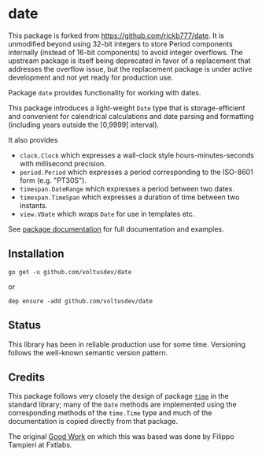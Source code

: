 # date

This package is forked from https://github.com/rickb777/date. It is unmodified beyond using 32-bit integers to store Period components internally (instead of 16-bit components) to avoid integer overflows. The upstream package is itself being deprecated in favor of a replacement that addresses the overflow issue, but the replacement package is under active development and not yet ready for production use.

Package `date` provides functionality for working with dates.

This package introduces a light-weight `Date` type that is storage-efficient
and convenient for calendrical calculations and date parsing and formatting
(including years outside the [0,9999] interval).

It also provides

 * `clock.Clock` which expresses a wall-clock style hours-minutes-seconds with millisecond precision.
 * `period.Period` which expresses a period corresponding to the ISO-8601 form (e.g. "PT30S").
 * `timespan.DateRange` which expresses a period between two dates.
 * `timespan.TimeSpan` which expresses a duration of time between two instants.
 * `view.VDate` which wraps `Date` for use in templates etc.

See [package documentation](https://godoc.org/github.com/voltusdev/date) for
full documentation and examples.

## Installation

    go get -u github.com/voltusdev/date

or

    dep ensure -add github.com/voltusdev/date

## Status

This library has been in reliable production use for some time. Versioning follows the well-known semantic version pattern.

## Credits

This package follows very closely the design of package
[`time`](http://golang.org/pkg/time/) in the standard library;
many of the `Date` methods are implemented using the corresponding methods
of the `time.Time` type and much of the documentation is copied directly
from that package.

The original [Good Work](https://github.com/fxtlabs/date) on which this was
based was done by Filippo Tampieri at Fxtlabs.
